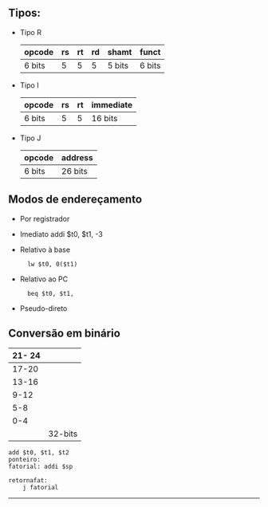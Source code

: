 
## Tipos:

* Tipo R

	|opcode|rs|rt|rd|shamt|funct
	|--|--|--|--|--|--|
	|6 bits|5|5|5|5 bits|6 bits
* Tipo I 

	|opcode|rs	|rt	|immediate
	|--|--|--|--|
	|6 bits| 5|5|16 bits
* Tipo J

	|opcode|address|
	|--|--|
	|6 bits|26 bits

## Modos de endereçamento

* Por registrador 

* Imediato
		addi $t0, $t1, -3
* Relativo à base

		lw $t0, 0($t1)
* Relativo ao PC

		beq $t0, $t1,
* Pseudo-direto

## Conversão em binário
|21- 24  |  |
|--|--|
|17-20  |  |
|13-16 | |
|9-12 | |
|5-8 | |
|0-4||
||32-bits|

	add $t0, $t1, $t2
	ponteiro:
	fatorial: addi $sp
	
	retornafat:
		j fatorial
---


<!--stackedit_data:
eyJoaXN0b3J5IjpbLTEyNzI2MTk3MSwtMzUwNDU1MDY5LC0xNj
Q5NTA1NTQ3LDE4MDMyMzQwNSwxMjg0NzE3Mjk4XX0=
-->